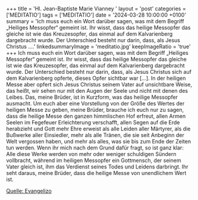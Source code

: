 +++
title = 'Hl. Jean-Baptiste Marie Vianney  '
layout = 'post'
categories = ['MEDITATIO']
tags = ['MEDITATIO']
date = '2024-03-28 10:00:00 +0100'
summary = 'Ich muss euch ein Wort darüber sagen, was mit dem Begriff „Heiliges Messopfer“ gemeint ist. Ihr wisst, dass das heilige Messopfer das gleiche ist wie das Kreuzesopfer, das einmal auf dem Kalvarienberg dargebracht wurde. Der Unterschied besteht nur darin, dass, als Jesus Christus ....'
linkedsummaryImage = 'meditatio.jpg'
keepImageRatio = 'true'
+++
Ich muss euch ein Wort darüber sagen, was mit dem Begriff „Heiliges Messopfer“ gemeint ist. Ihr wisst, dass das heilige Messopfer das gleiche ist wie das Kreuzesopfer, das einmal auf dem Kalvarienberg dargebracht wurde. Der Unterschied besteht nur darin, dass, als Jesus Christus sich auf dem Kalvarienberg opferte, dieses Opfer sichtbar war […].<!--more--> In der heiligen Messe aber opfert sich Jesus Christus seinem Vater auf unsichtbare Weise, das heißt, wir sehen nur mit den Augen der Seele und nicht mit denen des Leibes.
Das, meine Brüder, ist in Kurzform, was das heilige Messopfer ausmacht. Um euch aber eine Vorstellung von der Größe des Wertes der heiligen Messe zu geben, meine Brüder, brauche ich euch nur zu sagen, dass die heilige Messe den ganzen himmlischen Hof erfreut, allen Armen Seelen im Fegefeuer Erleichterung verschafft, allen Segen auf die Erde herabzieht und Gott mehr Ehre erweist als alle Leiden aller Märtyrer, als die Bußwerke aller Einsiedler, mehr als alle Tränen, die sie seit Anbeginn der Welt vergossen haben, und mehr als alles, was sie bis zum Ende der Zeiten tun werden.
Wenn ihr mich nach dem Grund dafür fragt, so ist ganz klar: Alle diese Werke werden von mehr oder weniger schuldigen Sündern vollbracht, während im heiligen Messopfer ein Gottmensch, der seinem Vater gleich ist, ihm das Verdienst seines Todes und Leidens darbringt. Ihr seht daraus, meine Brüder, dass die heilige Messe von unendlichem Wert ist.


[Quelle: Evangelizo](https://evangeliumtagfuertag.org/DE/gospel)

